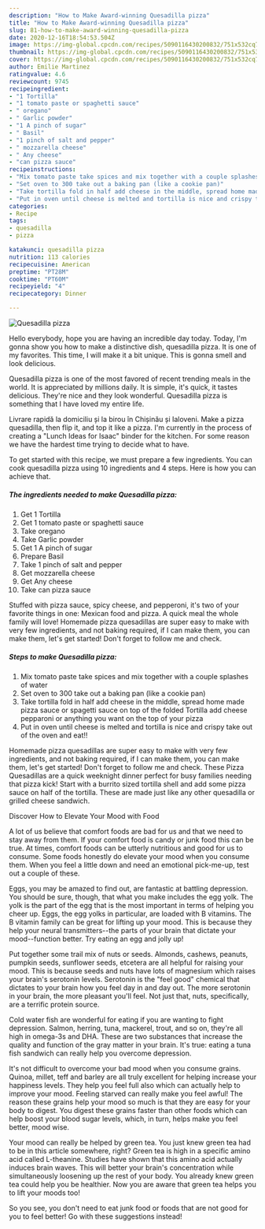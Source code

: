 ```yaml
---
description: "How to Make Award-winning Quesadilla pizza"
title: "How to Make Award-winning Quesadilla pizza"
slug: 81-how-to-make-award-winning-quesadilla-pizza
date: 2020-12-16T18:54:53.504Z
image: https://img-global.cpcdn.com/recipes/5090116430200832/751x532cq70/quesadilla-pizza-recipe-main-photo.jpg
thumbnail: https://img-global.cpcdn.com/recipes/5090116430200832/751x532cq70/quesadilla-pizza-recipe-main-photo.jpg
cover: https://img-global.cpcdn.com/recipes/5090116430200832/751x532cq70/quesadilla-pizza-recipe-main-photo.jpg
author: Emilie Martinez
ratingvalue: 4.6
reviewcount: 9745
recipeingredient:
- "1 Tortilla"
- "1 tomato paste or spaghetti sauce"
- " oregano"
- " Garlic powder"
- "1 A pinch of sugar"
- " Basil"
- "1 pinch of salt and pepper"
- " mozzarella cheese"
- " Any cheese"
- "can pizza sauce"
recipeinstructions:
- "Mix tomato paste take spices and mix together with a couple splashes of water"
- "Set oven to 300 take out a baking pan (like a cookie pan)"
- "Take tortilla fold in half add cheese in the middle, spread home made pizza sauce or spagetti sauce on top of the folded Tortilla add cheese pepparoni or anything you want on the top of your pizza"
- "Put in oven until cheese is melted and tortilla is nice and crispy take out of the oven and eat!!"
categories:
- Recipe
tags:
- quesadilla
- pizza

katakunci: quesadilla pizza 
nutrition: 113 calories
recipecuisine: American
preptime: "PT28M"
cooktime: "PT60M"
recipeyield: "4"
recipecategory: Dinner

---
```



![Quesadilla pizza](https://img-global.cpcdn.com/recipes/5090116430200832/751x532cq70/quesadilla-pizza-recipe-main-photo.jpg)

Hello everybody, hope you are having an incredible day today. Today, I'm gonna show you how to make a distinctive dish, quesadilla pizza. It is one of my favorites. This time, I will make it a bit unique. This is gonna smell and look delicious.

Quesadilla pizza is one of the most favored of recent trending meals in the world. It is appreciated by millions daily. It is simple, it's quick, it tastes delicious. They're nice and they look wonderful. Quesadilla pizza is something that I have loved my entire life.

Livrare rapidă la domiciliu și la birou în Chișinău și Ialoveni. Make a pizza quesadilla, then flip it, and top it like a pizza. I&#39;m currently in the process of creating a &#34;Lunch Ideas for Isaac&#34; binder for the kitchen. For some reason we have the hardest time trying to decide what to have.


To get started with this recipe, we must prepare a few ingredients. You can cook quesadilla pizza using 10 ingredients and 4 steps. Here is how you can achieve that.

<!--inarticleads1-->

##### The ingredients needed to make Quesadilla pizza:

1. Get 1 Tortilla
1. Get 1 tomato paste or spaghetti sauce
1. Take  oregano
1. Take  Garlic powder
1. Get 1 A pinch of sugar
1. Prepare  Basil
1. Take 1 pinch of salt and pepper
1. Get  mozzarella cheese
1. Get  Any cheese
1. Take can pizza sauce


Stuffed with pizza sauce, spicy cheese, and pepperoni, it&#39;s two of your favorite things in one: Mexican food and pizza. A quick meal the whole family will love! Homemade pizza quesadillas are super easy to make with very few ingredients, and not baking required, if I can make them, you can make them, let&#39;s get started! Don&#39;t forget to follow me and check. 

<!--inarticleads2-->

##### Steps to make Quesadilla pizza:

1. Mix tomato paste take spices and mix together with a couple splashes of water
1. Set oven to 300 take out a baking pan (like a cookie pan)
1. Take tortilla fold in half add cheese in the middle, spread home made pizza sauce or spagetti sauce on top of the folded Tortilla add cheese pepparoni or anything you want on the top of your pizza
1. Put in oven until cheese is melted and tortilla is nice and crispy take out of the oven and eat!!


Homemade pizza quesadillas are super easy to make with very few ingredients, and not baking required, if I can make them, you can make them, let&#39;s get started! Don&#39;t forget to follow me and check. These Pizza Quesadillas are a quick weeknight dinner perfect for busy families needing that pizza kick! Start with a burrito sized tortilla shell and add some pizza sauce on half of the tortilla. These are made just like any other quesadilla or grilled cheese sandwich. 

Discover How to Elevate Your Mood with Food


A lot of us believe that comfort foods are bad for us and that we need to stay away from them. If your comfort food is candy or junk food this can be true. At times, comfort foods can be utterly nutritious and good for us to consume. Some foods honestly do elevate your mood when you consume them. When you feel a little down and need an emotional pick-me-up, test out a couple of these.

Eggs, you may be amazed to find out, are fantastic at battling depression. You should be sure, though, that what you make includes the egg yolk. The yolk is the part of the egg that is the most important in terms of helping you cheer up. Eggs, the egg yolks in particular, are loaded with B vitamins. The B vitamin family can be great for lifting up your mood. This is because they help your neural transmitters--the parts of your brain that dictate your mood--function better. Try eating an egg and jolly up!

Put together some trail mix of nuts or seeds. Almonds, cashews, peanuts, pumpkin seeds, sunflower seeds, etcetera are all helpful for raising your mood. This is because seeds and nuts have lots of magnesium which raises your brain's serotonin levels. Serotonin is the "feel good" chemical that dictates to your brain how you feel day in and day out. The more serotonin in your brain, the more pleasant you'll feel. Not just that, nuts, specifically, are a terrific protein source.

Cold water fish are wonderful for eating if you are wanting to fight depression. Salmon, herring, tuna, mackerel, trout, and so on, they're all high in omega-3s and DHA. These are two substances that increase the quality and function of the gray matter in your brain. It's true: eating a tuna fish sandwich can really help you overcome depression. 

It's not difficult to overcome your bad mood when you consume grains. Quinoa, millet, teff and barley are all truly excellent for helping increase your happiness levels. They help you feel full also which can actually help to improve your mood. Feeling starved can really make you feel awful! The reason these grains help your mood so much is that they are easy for your body to digest. You digest these grains faster than other foods which can help boost your blood sugar levels, which, in turn, helps make you feel better, mood wise.

Your mood can really be helped by green tea. You just knew green tea had to be in this article somewhere, right? Green tea is high in a specific amino acid called L-theanine. Studies have shown that this amino acid actually induces brain waves. This will better your brain's concentration while simultaneously loosening up the rest of your body. You already knew green tea could help you be healthier. Now you are aware that green tea helps you to lift your moods too!

So you see, you don't need to eat junk food or foods that are not good for you to feel better! Go  with  these suggestions  instead!

